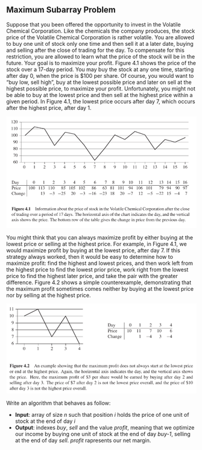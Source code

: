 ## Maximum Subarray Problem
<p>
Suppose that you been offered the opportunity to invest in the Volatile Chemical Corporation. Like the chemicals the company produces, the stock price of the Volatile Chemical Corporation is rather volatile. You are allowed to buy one unit of stock only one time and then sell it at a later date, buying and selling after the close of trading for the day. To compensate for this restriction, you are allowed to learn what the price of the stock will be in the future. Your goal is to maximize your profit. Figure 4.1 shows the price of the stock over a 17-day period. You may buy the stock at any one time, starting after day 0, when the price is $100 per share. Of course, you would want to “buy low, sell high”, buy at the lowest possible price and later on sell at the highest possible price, to maximize your profit. Unfortunately, you might not be able to buy at the lowest price and then sell at the highest price within a given period. In Figure 4.1, the lowest price occurs after day 7, which occurs after the highest price, after day 1.</p>

![Example1](example1.png?raw=true "Example1")

<p>
You might think that you can always maximize profit by either buying at the lowest price or selling at the highest price. For example, in Figure 4.1, we would maximize profit by buying at the lowest price, after day 7. If this strategy always worked, then it would be easy to determine how to maximize profit: find the highest and lowest prices, and then work left from the highest price to find the lowest prior price, work right from the lowest price to find the highest later price, and take the pair with the greater difference. Figure 4.2 shows a simple counterexample, demonstrating that the maximum profit sometimes comes neither by buying at the lowest price nor by selling at the highest price.</p>

![Example2](example2.png?raw=true "Example2")

Write an algorithm that behaves as follow:
- **Input**: array of size *n* such that position *i* holds the price of one unit of stock at the end of day *i*
- **Output**: indexes *buy*, *sell* and the value *profit*, meaning that we optimize our income by buying one unit of stock at the end of day *buy-1*, selling at the end of day *sell*. *profit* rapresents our net margin.
